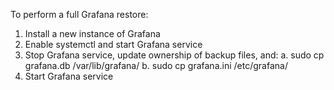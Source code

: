 To perform a full Grafana restore:

1.  Install a new instance of Grafana
2.  Enable systemctl and start Grafana service
3.  Stop Grafana service, update ownership of backup files, and:
      a.  sudo cp grafana.db /var/lib/grafana/
      b.  sudo cp grafana.ini /etc/grafana/
4.  Start Grafana service
